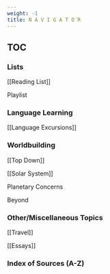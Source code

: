 ```yaml
---
weight: -1
title: N A V I G A T O R
---
```


## TOC 

### Lists
[[Reading List]]

Playlist

### Language Learning 
[[Language Excursions]]


### Worldbuilding 
[[Top Down]]


[[Solar System]]

Planetary Concerns

Beyond


### Other/Miscellaneous Topics 
[[Travel]]


[[Essays]]


### Index of Sources (A-Z)






